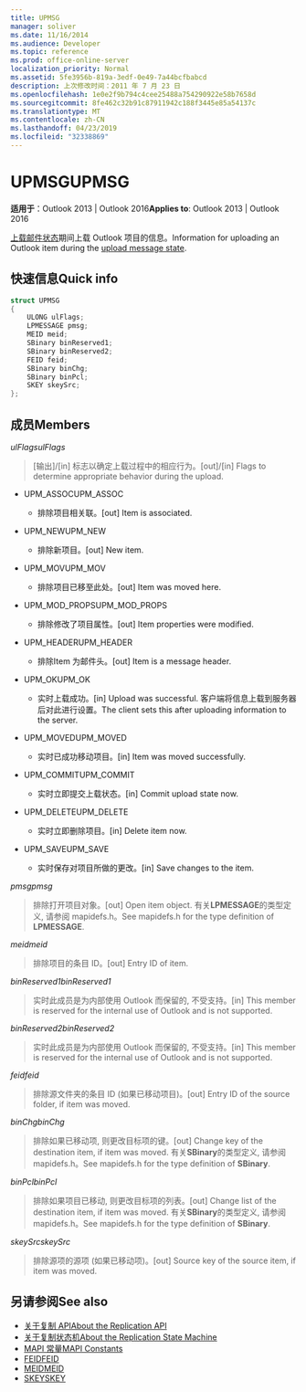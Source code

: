```yaml
---
title: UPMSG
manager: soliver
ms.date: 11/16/2014
ms.audience: Developer
ms.topic: reference
ms.prod: office-online-server
localization_priority: Normal
ms.assetid: 5fe3956b-819a-3edf-0e49-7a44bcfbabcd
description: 上次修改时间：2011 年 7 月 23 日
ms.openlocfilehash: 1e0e2f9b794c4cee25488a754290922e58b7658d
ms.sourcegitcommit: 8fe462c32b91c87911942c188f3445e85a54137c
ms.translationtype: MT
ms.contentlocale: zh-CN
ms.lasthandoff: 04/23/2019
ms.locfileid: "32338869"
---
```

# <a name="upmsg"></a><span data-ttu-id="36d7c-103">UPMSG</span><span class="sxs-lookup"><span data-stu-id="36d7c-103">UPMSG</span></span>

<span data-ttu-id="36d7c-104">**适用于**：Outlook 2013 | Outlook 2016</span><span class="sxs-lookup"><span data-stu-id="36d7c-104">**Applies to**: Outlook 2013 | Outlook 2016</span></span> 
  
<span data-ttu-id="36d7c-105">[上载邮件状态](upload-message-state.md)期间上载 Outlook 项目的信息。</span><span class="sxs-lookup"><span data-stu-id="36d7c-105">Information for uploading an Outlook item during the [upload message state](upload-message-state.md).</span></span>
  
## <a name="quick-info"></a><span data-ttu-id="36d7c-106">快速信息</span><span class="sxs-lookup"><span data-stu-id="36d7c-106">Quick info</span></span>

```cpp
struct UPMSG 
{ 
    ULONG ulFlags; 
    LPMESSAGE pmsg; 
    MEID meid; 
    SBinary binReserved1; 
    SBinary binReserved2; 
    FEID feid; 
    SBinary binChg; 
    SBinary binPcl; 
    SKEY skeySrc; 
};
```

## <a name="members"></a><span data-ttu-id="36d7c-107">成员</span><span class="sxs-lookup"><span data-stu-id="36d7c-107">Members</span></span>

 <span data-ttu-id="36d7c-108">_ulFlags_</span><span class="sxs-lookup"><span data-stu-id="36d7c-108">_ulFlags_</span></span>
  
> <span data-ttu-id="36d7c-109">[输出]/[in] 标志以确定上载过程中的相应行为。</span><span class="sxs-lookup"><span data-stu-id="36d7c-109">[out]/[in] Flags to determine appropriate behavior during the upload.</span></span> 
    
  - <span data-ttu-id="36d7c-110">UPM_ASSOC</span><span class="sxs-lookup"><span data-stu-id="36d7c-110">UPM_ASSOC</span></span>
    
    - <span data-ttu-id="36d7c-111">排除项目相关联。</span><span class="sxs-lookup"><span data-stu-id="36d7c-111">[out] Item is associated.</span></span>
    
  - <span data-ttu-id="36d7c-112">UPM_NEW</span><span class="sxs-lookup"><span data-stu-id="36d7c-112">UPM_NEW</span></span>
    
    - <span data-ttu-id="36d7c-113">排除新项目。</span><span class="sxs-lookup"><span data-stu-id="36d7c-113">[out] New item.</span></span> 
    
  - <span data-ttu-id="36d7c-114">UPM_MOV</span><span class="sxs-lookup"><span data-stu-id="36d7c-114">UPM_MOV</span></span>
    
    - <span data-ttu-id="36d7c-115">排除项目已移至此处。</span><span class="sxs-lookup"><span data-stu-id="36d7c-115">[out] Item was moved here.</span></span>
    
  - <span data-ttu-id="36d7c-116">UPM_MOD_PROPS</span><span class="sxs-lookup"><span data-stu-id="36d7c-116">UPM_MOD_PROPS</span></span>
    
    - <span data-ttu-id="36d7c-117">排除修改了项目属性。</span><span class="sxs-lookup"><span data-stu-id="36d7c-117">[out] Item properties were modified.</span></span>
    
  - <span data-ttu-id="36d7c-118">UPM_HEADER</span><span class="sxs-lookup"><span data-stu-id="36d7c-118">UPM_HEADER</span></span>
    
    - <span data-ttu-id="36d7c-119">排除Item 为邮件头。</span><span class="sxs-lookup"><span data-stu-id="36d7c-119">[out] Item is a message header.</span></span>
    
  - <span data-ttu-id="36d7c-120">UPM_OK</span><span class="sxs-lookup"><span data-stu-id="36d7c-120">UPM_OK</span></span>
    
    - <span data-ttu-id="36d7c-121">实时上载成功。</span><span class="sxs-lookup"><span data-stu-id="36d7c-121">[in] Upload was successful.</span></span> <span data-ttu-id="36d7c-122">客户端将信息上载到服务器后对此进行设置。</span><span class="sxs-lookup"><span data-stu-id="36d7c-122">The client sets this after uploading information to the server.</span></span>
    
  - <span data-ttu-id="36d7c-123">UPM_MOVED</span><span class="sxs-lookup"><span data-stu-id="36d7c-123">UPM_MOVED</span></span>
    
    - <span data-ttu-id="36d7c-124">实时已成功移动项目。</span><span class="sxs-lookup"><span data-stu-id="36d7c-124">[in] Item was moved successfully.</span></span>
    
  - <span data-ttu-id="36d7c-125">UPM_COMMIT</span><span class="sxs-lookup"><span data-stu-id="36d7c-125">UPM_COMMIT</span></span>
    
    - <span data-ttu-id="36d7c-126">实时立即提交上载状态。</span><span class="sxs-lookup"><span data-stu-id="36d7c-126">[in] Commit upload state now.</span></span>
    
  - <span data-ttu-id="36d7c-127">UPM_DELETE</span><span class="sxs-lookup"><span data-stu-id="36d7c-127">UPM_DELETE</span></span>
    
    - <span data-ttu-id="36d7c-128">实时立即删除项目。</span><span class="sxs-lookup"><span data-stu-id="36d7c-128">[in] Delete item now.</span></span>
    
  - <span data-ttu-id="36d7c-129">UPM_SAVE</span><span class="sxs-lookup"><span data-stu-id="36d7c-129">UPM_SAVE</span></span>
    
    - <span data-ttu-id="36d7c-130">实时保存对项目所做的更改。</span><span class="sxs-lookup"><span data-stu-id="36d7c-130">[in] Save changes to the item.</span></span>
    
<span data-ttu-id="36d7c-131">_pmsg_</span><span class="sxs-lookup"><span data-stu-id="36d7c-131">_pmsg_</span></span>
  
> <span data-ttu-id="36d7c-132">排除打开项目对象。</span><span class="sxs-lookup"><span data-stu-id="36d7c-132">[out] Open item object.</span></span> <span data-ttu-id="36d7c-133">有关**LPMESSAGE**的类型定义, 请参阅 mapidefs.h。</span><span class="sxs-lookup"><span data-stu-id="36d7c-133">See mapidefs.h for the type definition of **LPMESSAGE**.</span></span> 
    
<span data-ttu-id="36d7c-134">_meid_</span><span class="sxs-lookup"><span data-stu-id="36d7c-134">_meid_</span></span>
  
> <span data-ttu-id="36d7c-135">排除项目的条目 ID。</span><span class="sxs-lookup"><span data-stu-id="36d7c-135">[out] Entry ID of item.</span></span>
    
<span data-ttu-id="36d7c-136">_binReserved1_</span><span class="sxs-lookup"><span data-stu-id="36d7c-136">_binReserved1_</span></span>
  
> <span data-ttu-id="36d7c-137">实时此成员是为内部使用 Outlook 而保留的, 不受支持。</span><span class="sxs-lookup"><span data-stu-id="36d7c-137">[in] This member is reserved for the internal use of Outlook and is not supported.</span></span> 
    
<span data-ttu-id="36d7c-138">_binReserved2_</span><span class="sxs-lookup"><span data-stu-id="36d7c-138">_binReserved2_</span></span>
  
> <span data-ttu-id="36d7c-139">实时此成员是为内部使用 Outlook 而保留的, 不受支持。</span><span class="sxs-lookup"><span data-stu-id="36d7c-139">[in] This member is reserved for the internal use of Outlook and is not supported.</span></span> 
    
<span data-ttu-id="36d7c-140">_feid_</span><span class="sxs-lookup"><span data-stu-id="36d7c-140">_feid_</span></span>
  
> <span data-ttu-id="36d7c-141">排除源文件夹的条目 ID (如果已移动项目)。</span><span class="sxs-lookup"><span data-stu-id="36d7c-141">[out] Entry ID of the source folder, if item was moved.</span></span>
    
<span data-ttu-id="36d7c-142">_binChg_</span><span class="sxs-lookup"><span data-stu-id="36d7c-142">_binChg_</span></span>
  
> <span data-ttu-id="36d7c-143">排除如果已移动项, 则更改目标项的键。</span><span class="sxs-lookup"><span data-stu-id="36d7c-143">[out] Change key of the destination item, if item was moved.</span></span> <span data-ttu-id="36d7c-144">有关**SBinary**的类型定义, 请参阅 mapidefs.h。</span><span class="sxs-lookup"><span data-stu-id="36d7c-144">See mapidefs.h for the type definition of **SBinary**.</span></span> 
    
<span data-ttu-id="36d7c-145">_binPcl_</span><span class="sxs-lookup"><span data-stu-id="36d7c-145">_binPcl_</span></span>
  
> <span data-ttu-id="36d7c-146">排除如果项目已移动, 则更改目标项的列表。</span><span class="sxs-lookup"><span data-stu-id="36d7c-146">[out] Change list of the destination item, if item was moved.</span></span> <span data-ttu-id="36d7c-147">有关**SBinary**的类型定义, 请参阅 mapidefs.h。</span><span class="sxs-lookup"><span data-stu-id="36d7c-147">See mapidefs.h for the type definition of **SBinary**.</span></span> 
    
<span data-ttu-id="36d7c-148">_skeySrc_</span><span class="sxs-lookup"><span data-stu-id="36d7c-148">_skeySrc_</span></span>
  
> <span data-ttu-id="36d7c-149">排除源项的源项 (如果已移动项)。</span><span class="sxs-lookup"><span data-stu-id="36d7c-149">[out] Source key of the source item, if item was moved.</span></span>
    
## <a name="see-also"></a><span data-ttu-id="36d7c-150">另请参阅</span><span class="sxs-lookup"><span data-stu-id="36d7c-150">See also</span></span>

- [<span data-ttu-id="36d7c-151">关于复制 API</span><span class="sxs-lookup"><span data-stu-id="36d7c-151">About the Replication API</span></span>](about-the-replication-api.md)
- [<span data-ttu-id="36d7c-152">关于复制状态机</span><span class="sxs-lookup"><span data-stu-id="36d7c-152">About the Replication State Machine</span></span>](about-the-replication-state-machine.md)
- [<span data-ttu-id="36d7c-153">MAPI 常量</span><span class="sxs-lookup"><span data-stu-id="36d7c-153">MAPI Constants</span></span>](mapi-constants.md)
- [<span data-ttu-id="36d7c-154">FEID</span><span class="sxs-lookup"><span data-stu-id="36d7c-154">FEID</span></span>](feid.md)
- [<span data-ttu-id="36d7c-155">MEID</span><span class="sxs-lookup"><span data-stu-id="36d7c-155">MEID</span></span>](meid.md)
- [<span data-ttu-id="36d7c-156">SKEY</span><span class="sxs-lookup"><span data-stu-id="36d7c-156">SKEY</span></span>](skey.md)

